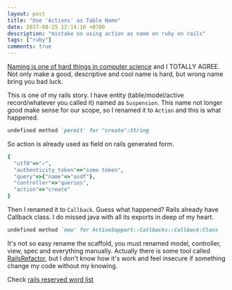 ```yaml
---
layout: post
title: "Use 'Actions' as Table Name"
date: 2017-08-25 12:14:16 +0700
description: "mistake on using action as name on ruby on rails"
tags: ["ruby"]
comments: true
---
```

[Naming is one of hard things in computer science](https://martinfowler.com/bliki/TwoHardThings.html) and I TOTALLY AGREE. Not only make a good, descriptive and cool name is hard, but wrong name bring you bad luck.

This is one of my rails story. I have entity (table/model/active record/whatever you called it) named as `Suspension`. This name not longer good make sense for our scope, so I renamed it to `Action` and this is what happened.

```ruby
undefined method `permit' for "create":String
```

So action is already used as field on rails generated form.
```ruby
{
  "utf8"=>"✓",
  "authenticity_token"=>"some token",
  "query"=>{"name"=>"asdf"},
  "controller"=>"queries",
  "action"=>"create"
}
```

Then I renamed it to `Callback`. Guess what happened? Rails already have Callback class. I do missed java with all its exports in deep of my heart.

```ruby
undefined method `new' for ActiveSupport::Callbacks::Callback:Class
```

It's not so easy rename the scaffold, you must renamed model, controller, view, spec and everything manually. Actually there is some tool called [RailsRefactor](https://github.com/jcrisp/rails_refactor), but I don't know how it's work and feel insecure if something change my code without my knowing.

Check [rails reserved word list](http://reservedwords.herokuapp.com/) 
